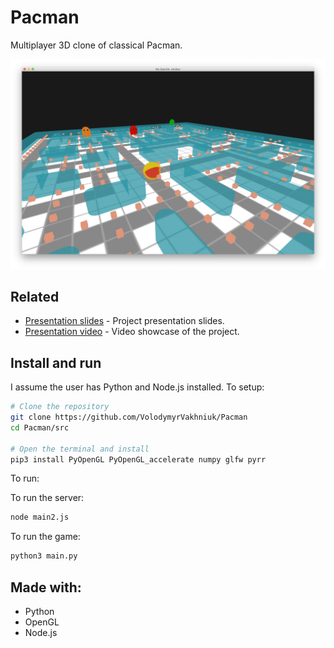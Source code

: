 # Pacman
Multiplayer 3D clone of classical Pacman.

![preview](https://raw.githubusercontent.com/mjstest/orgb5/5e1a92aef9b5b92042b1a9d5e5428efb/pacman.png)

## Related
- [Presentation slides](https://docs.google.com/presentation/d/1707LMlCcuWNO_rAhj0ZZwcw_gRwvyscWCag-se6P1ik/edit?usp=sharing) - Project presentation slides.
- [Presentation video](https://youtu.be/9IkYypi8o9U) - Video showcase of the project.


## Install and run
I assume the user has Python and Node.js installed.
To setup:
``` bash
# Clone the repository
git clone https://github.com/VolodymyrVakhniuk/Pacman
cd Pacman/src

# Open the terminal and install
pip3 install PyOpenGL PyOpenGL_accelerate numpy glfw pyrr
```
To run:

To run the server:
``` bash
node main2.js
```
To run the game:
``` bash
python3 main.py
```

## Made with:
- Python
- OpenGL
- Node.js
